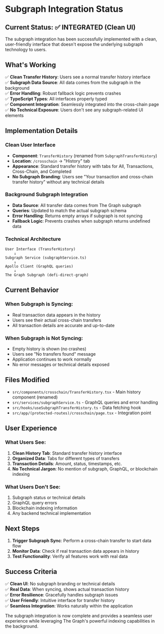 # Subgraph Integration Status

## Current Status: ✅ INTEGRATED (Clean UI)

The subgraph integration has been successfully implemented with a clean, user-friendly interface that doesn't expose the underlying subgraph technology to users.

## What's Working

✅ **Clean Transfer History**: Users see a normal transfer history interface  
✅ **Subgraph Data Source**: All data comes from the subgraph in the background  
✅ **Error Handling**: Robust fallback logic prevents crashes  
✅ **TypeScript Types**: All interfaces properly typed  
✅ **Component Integration**: Seamlessly integrated into the cross-chain page  
✅ **No Technical Exposure**: Users don't see any subgraph-related UI elements  

## Implementation Details

### Clean User Interface
- **Component**: `TransferHistory` (renamed from `SubgraphTransferHistory`)
- **Location**: `/crosschain` → "History" tab
- **Appearance**: Standard transfer history with tabs for All, Transactions, Cross-Chain, and Completed
- **No Subgraph Branding**: Users see "Your transaction and cross-chain transfer history" without any technical details

### Background Subgraph Integration
- **Data Source**: All transfer data comes from The Graph subgraph
- **Queries**: Updated to match the actual subgraph schema
- **Error Handling**: Returns empty arrays if subgraph is not syncing
- **Fallback Logic**: Prevents crashes when subgraph returns undefined data

### Technical Architecture
```
User Interface (TransferHistory)
    ↓
Subgraph Service (subgraphService.ts)
    ↓
Apollo Client (GraphQL queries)
    ↓
The Graph Subgraph (defi-direct-graph)
```

## Current Behavior

### When Subgraph is Syncing:
- Real transaction data appears in the history
- Users see their actual cross-chain transfers
- All transaction details are accurate and up-to-date

### When Subgraph is Not Syncing:
- Empty history is shown (no crashes)
- Users see "No transfers found" message
- Application continues to work normally
- No error messages or technical details exposed

## Files Modified

- `src/components/crosschain/TransferHistory.tsx` - Main history component (renamed)
- `src/services/subgraphService.ts` - GraphQL queries and error handling
- `src/hooks/useSubgraphTransferHistory.ts` - Data fetching hook
- `src/app/(protected-routes)/crosschain/page.tsx` - Integration point

## User Experience

### What Users See:
1. **Clean History Tab**: Standard transfer history interface
2. **Organized Data**: Tabs for different types of transfers
3. **Transaction Details**: Amount, status, timestamps, etc.
4. **No Technical Jargon**: No mention of subgraph, GraphQL, or blockchain indexing

### What Users Don't See:
1. Subgraph status or technical details
2. GraphQL query errors
3. Blockchain indexing information
4. Any backend technical implementation

## Next Steps

1. **Trigger Subgraph Sync**: Perform a cross-chain transfer to start data flow
2. **Monitor Data**: Check if real transaction data appears in history
3. **Test Functionality**: Verify all features work with real data

## Success Criteria

✅ **Clean UI**: No subgraph branding or technical details  
✅ **Real Data**: When syncing, shows actual transaction history  
✅ **Error Resilience**: Gracefully handles subgraph issues  
✅ **User Friendly**: Intuitive interface for transfer history  
✅ **Seamless Integration**: Works naturally within the application  

The subgraph integration is now complete and provides a seamless user experience while leveraging The Graph's powerful indexing capabilities in the background. 